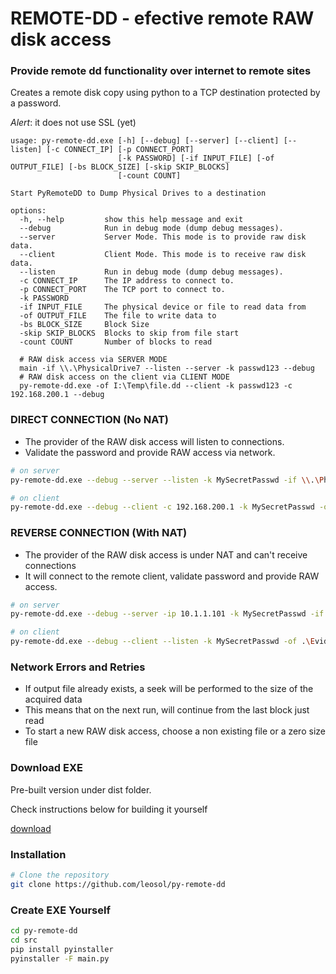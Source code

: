 # REMOTE-DD - efective remote RAW disk access
### Provide remote dd functionality over internet to remote sites

Creates a remote disk copy using python to a TCP destination protected by a password. 

*Alert*: it does not use SSL (yet)

```
usage: py-remote-dd.exe [-h] [--debug] [--server] [--client] [--listen] [-c CONNECT_IP] [-p CONNECT_PORT]
                        [-k PASSWORD] [-if INPUT_FILE] [-of OUTPUT_FILE] [-bs BLOCK_SIZE] [-skip SKIP_BLOCKS]
                        [-count COUNT]

Start PyRemoteDD to Dump Physical Drives to a destination

options:
  -h, --help         show this help message and exit
  --debug            Run in debug mode (dump debug messages).
  --server           Server Mode. This mode is to provide raw disk data.
  --client           Client Mode. This mode is to receive raw disk data.
  --listen           Run in debug mode (dump debug messages).
  -c CONNECT_IP      The IP address to connect to.
  -p CONNECT_PORT    The TCP port to connect to.
  -k PASSWORD
  -if INPUT_FILE     The physical device or file to read data from
  -of OUTPUT_FILE    The file to write data to
  -bs BLOCK_SIZE     Block Size
  -skip SKIP_BLOCKS  Blocks to skip from file start
  -count COUNT       Number of blocks to read

  # RAW disk access via SERVER MODE
  main -if \\.\PhysicalDrive7 --listen --server -k passwd123 --debug
  # RAW disk access on the client via CLIENT MODE
  py-remote-dd.exe -of I:\Temp\file.dd --client -k passwd123 -c 192.168.200.1 --debug
```

### DIRECT CONNECTION (No NAT)

- The provider of the RAW disk access will listen to connections. 
- Validate the password and provide RAW access via network.

```bash
# on server
py-remote-dd.exe --debug --server --listen -k MySecretPasswd -if \\.\PhysicalDrive0 
```

```bash
# on client
py-remote-dd.exe --debug --client -c 192.168.200.1 -k MySecretPasswd -of .\Evidence.dd
```

### REVERSE CONNECTION (With NAT)

- The provider of the RAW disk access is under NAT and can't receive connections
- It will connect to the remote client, validate password and provide RAW access.

```bash
# on server
py-remote-dd.exe --debug --server -ip 10.1.1.101 -k MySecretPasswd -if \\.\PhysicalDrive0 
```

```bash
# on client
py-remote-dd.exe --debug --client --listen -k MySecretPasswd -of .\Evidence.dd
```

### Network Errors and Retries
- If output file already exists, a seek will be performed to the size of the acquired data
- This means that on the next run, will continue from the last block just read
- To start a new RAW disk access, choose a non existing file or a zero size file

### Download EXE

Pre-built version under dist folder.

Check instructions below for building it yourself

[download](https://github.com/leosol/py-remote-dd/blob/main/dist/py-remote-dd.exe)


### Installation
```bash
# Clone the repository
git clone https://github.com/leosol/py-remote-dd
```

### Create EXE Yourself
```bash
cd py-remote-dd
cd src
pip install pyinstaller
pyinstaller -F main.py
```
